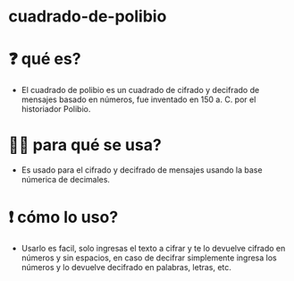 # cuadrado-de-polibio

# ❓ qué es?

* El cuadrado de polibio es un cuadrado de cifrado y decifrado de mensajes basado en números, fue inventado en 150 a. C. por el historiador Polibio.

# 👩‍💻 para qué se usa?

* Es usado para el cifrado y decifrado de mensajes usando la base númerica de decimales.

# ❗ cómo lo uso?

* Usarlo es facil, solo ingresas el texto a cifrar y te lo devuelve cifrado en números y sin espacios, en caso de decifrar simplemente ingresa los números y lo devuelve decifrado en palabras, letras, etc. 
